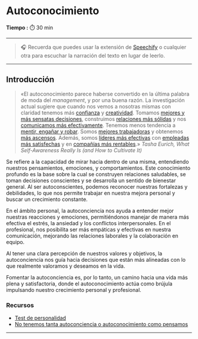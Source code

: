 # Autoconocimiento

**Tiempo :** ⏱️️ 30 min

---

> 🎧 Recuerda que puedes usar la extensión de [Speechify](https://speechify.com/es/extension-de-chrome/) o cualquier otra para escuchar la narración del texto en lugar de leerlo.

---

## Introducción

> «El autoconocimiento parece haberse convertido en la última palabra de moda del *management*, y por una buena razón. La investigación actual sugiere que cuando nos vemos a nosotras mismas con claridad tenemos más [confianza](http://guilfordjournals.com/doi/abs/10.1521/jscp.23.4.475.40307) y [creatividad](http://guilfordjournals.com/doi/abs/10.1521/jscp.23.4.475.40307). Tomamos [mejores y más sensatas decisiones](https://www.jstor.org/stable/20152338?seq=1#page_scan_tab_contents), construimos [relaciones más sólidas](http://www.emeraldinsight.com/doi/abs/10.1108/02683940310484008) y nos [comunicamos más efectivamente](http://www.emeraldinsight.com/doi/abs/10.1108/EJTD-04-2015-0031?journalCode=ejtd). Tenemos menos tendencia a [mentir, engañar y robar](http://guilfordjournals.com/doi/abs/10.1521/jscp.23.4.475.40307). Somos [mejores trabajadoras](https://www.ncbi.nlm.nih.gov/pubmed/9109286) y obtenemos [más ascensos](http://onlinelibrary.wiley.com/doi/10.1111/j.1464-0597.1991.tb01002.x/abstract). Además, somos [líderes más efectivas](http://onlinelibrary.wiley.com/doi/10.1111/j.1464-0597.1991.tb01002.x/abstract) con [empleadas más satisfechas](http://amj.aom.org/content/23/2/320.abstract) y en [compañías más rentables](http://www.idpublications.org/wp-content/uploads/2014/12/Self-Awareness-and-Organizational-performance-Full-Paper.pdf).» *Tasha Eurich, What Self-Awareness Really Is (and How to Cultivate It)*

Se refiere a la capacidad de mirar hacia dentro de una misma, entendiendo nuestros pensamientos, emociones, y comportamientos. Este conocimiento profundo es la base sobre la cual se construyen relaciones saludables, se toman decisiones conscientes y se desarrolla un sentido de bienestar general. Al ser autoconscientes, podemos reconocer nuestras fortalezas y debilidades, lo que nos permite trabajar en nuestra mejora personal y buscar un crecimiento constante.

En el ámbito personal, la autoconciencia nos ayuda a entender mejor nuestras reacciones y emociones, permitiéndonos manejar de manera más efectiva el estrés, la ansiedad y los conflictos interpersonales. En el profesional, nos posibilita ser más empáticas y efectivas en nuestra comunicación, mejorando las relaciones laborales y la colaboración en equipo. 

Al tener una clara percepción de nuestros valores y objetivos, la autoconciencia nos guía hacia decisiones que están más alineadas con lo que realmente valoramos y deseamos en la vida.

Fomentar la autoconciencia es, por lo tanto, un camino hacia una vida más plena y satisfactoria, donde el autoconocimiento actúa como brújula impulsando nuestro crecimiento personal y profesional.

### Recursos

- [Test de personalidad](https://www.16personalities.com/es/test-de-personalidad)
- [No tenemos tanta autoconciencia o autoconocimiento como pensamos](https://www.youtube.com/watch?v=FW_sH2JwM54)

---




